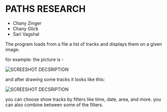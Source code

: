 # PATHS RESEARCH

* Chany Zinger
* Chany Glick
* Sari Vagshal

The program loads from a file a list of tracks and displays them on a given image.

for example:
the picture is - 

![SCREESHOT DECSRIPTION](https://github.com/Elevationacademy/xt-paths-research-ella-chani-z-chani-g-sari-v/blob/master/paths0.PNG)


and after drawing some tracks it looks like this:

![SCREESHOT DECSRIPTION](https://github.com/Elevationacademy/xt-paths-research-ella-chani-z-chani-g-sari-v/blob/master/paths.PNG)


you can choose show tracks by filters like time, date, area, and more.
you can also combine between some of the filters.
